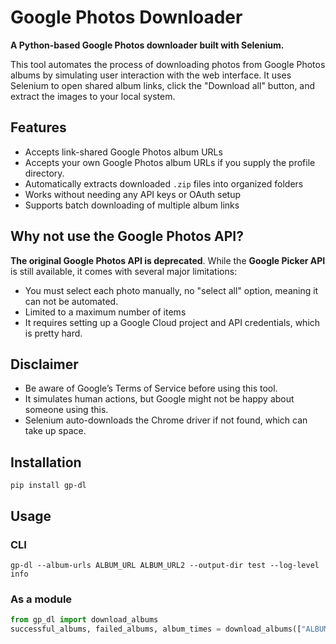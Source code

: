 # Google Photos Downloader

**A Python-based Google Photos downloader built with Selenium.**

This tool automates the process of downloading photos from Google Photos albums by simulating user interaction with the web interface. It uses Selenium to open shared album links, click the "Download all" button, and extract the images to your local system.

## Features

* Accepts link-shared Google Photos album URLs
* Accepts your own Google Photos album URLs if you supply the profile directory.
* Automatically extracts downloaded `.zip` files into organized folders
* Works without needing any API keys or OAuth setup
* Supports batch downloading of multiple album links

## Why not use the Google Photos API?

**The original Google Photos API is deprecated**. While the **Google Picker API** is still available, it comes with several major limitations:

* You must select each photo manually, no "select all" option, meaning it can not be automated.
* Limited to a maximum number of items
* It requires setting up a Google Cloud project and API credentials, which is pretty hard.

## Disclaimer

* Be aware of Google’s Terms of Service before using this tool.
* It simulates human actions, but Google might not be happy about someone using this.
* Selenium auto-downloads the Chrome driver if not found, which can take up space.

## Installation

`pip install gp-dl`

## Usage

### CLI
`gp-dl --album-urls ALBUM_URL ALBUM_URL2 --output-dir test --log-level info`

### As a module
```py
from gp_dl import download_albums
successful_albums, failed_albums, album_times = download_albums(["ALBUM_URL", "ALBUM_URL2"], output_dir="test")
```
